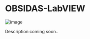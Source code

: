 # OBSIDAS-LabVIEW

![image](https://github.com/MuhammedAbdalla/OBSIDAS-LabVIEW/assets/54071115/2f078e2b-07c7-4a50-9f92-2528a0201b03)


Description coming soon..

